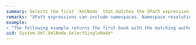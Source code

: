 ```yaml
---
summary: Selects the first `XmlNode` that matches the XPath expression.
remarks: "XPath expressions can include namespaces. Namespace resolution is supported using the `XmlNamespaceManager`. If the XPath expression includes a prefix, the prefix and namespace URI pair must be added to the `XmlNamespaceManager`.  \n  \n> [!NOTE]\n>  If the XPath expression does not include a prefix, it is assumed that the namespace URI is the empty namespace. If your XML includes a default namespace, you must still add a prefix and namespace URI to the `XmlNamespaceManager`; otherwise, you will not get any nodes selected. For more information, see [Select Nodes Using XPath Navigation](~/docs/standard/data/xml/select-nodes-using-xpath-navigation.md)."
example:
- "The following example returns the first book with the matching author name. The `XmlNamespaceManager` resolves the default namespace in the XPath expression.  \n  \n [!code-cpp[XmlNode.SelectSingleNode2#1](~/samples/snippets/cpp/VS_Snippets_Data/XmlNode.SelectSingleNode2/CPP/XmlNode.SelectSingleNode2.cpp#1)]\n [!code-csharp[XmlNode.SelectSingleNode2#1](~/samples/snippets/csharp/VS_Snippets_Data/XmlNode.SelectSingleNode2/CS/selectsingnode2.cs#1)]\n [!code-vb[XmlNode.SelectSingleNode2#1](~/samples/snippets/visualbasic/VS_Snippets_Data/XmlNode.SelectSingleNode2/VB/selectsingnode2.vb#1)]  \n  \n The example uses the file, `newbooks.xml`, as input.  \n  \n [!code-xml[XmlNode.SelectSingleNode2#2](~/samples/snippets/xml/VS_Snippets_Data/XmlNode.SelectSingleNode2/XML/newbooks.xml#2)]"
uid: System.Xml.XmlNode.SelectSingleNode*
---
```

